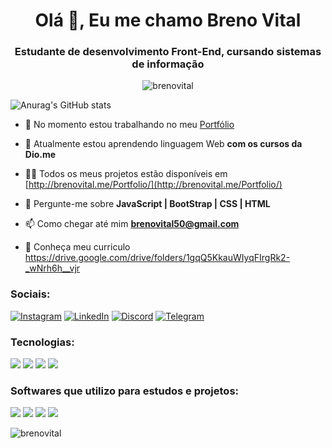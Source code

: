 <h1 align="center">Olá 👋, Eu me chamo Breno Vital</h1>
<h3 align="center">Estudante de desenvolvimento Front-End, cursando sistemas de informação</h3>

<p align="center"><img src="https://komarev.com/ghpvc/?username=brenovital&label=Profile%20views&color=0e75b6&style=flat" alt="brenovital" /> </p>

![Anurag's GitHub stats](https://github-readme-stats.vercel.app/api?username=brenovital&show_icons=true&theme=radical)

- 🔭 No momento estou trabalhando no meu [Portfólio](http://brenovital.me/Portfolio/)

- 🌱 Atualmente estou aprendendo linguagem Web **com os cursos da Dio.me**

- 👨‍💻 Todos os meus projetos estão disponíveis em [http://brenovital.me/Portfolio/](http://brenovital.me/Portfolio/)

- 💬 Pergunte-me sobre **JavaScript | BootStrap | CSS | HTML**

- 📫 Como chegar até mim **brenovital50@gmail.com**

- 📄 Conheça meu curriculo https://drive.google.com/drive/folders/1gqQ5KkauWIyqFIrgRk2-_wNrh6h__vjr

<h3 align="left">Sociais:</h3>

[![Instagram](https://img.shields.io/badge/Instagram-E4405F?style=for-the-badge&logo=instagram&logoColor=white)](https://www.instagram.com/brenovitall) [![LinkedIn](https://img.shields.io/badge/LinkedIn-0077B5?style=for-the-badge&logo=linkedin&logoColor=white)](https://www.linkedin.com/in/breno-vital-020405123/) [![Discord](https://img.shields.io/badge/Discord-7289DA?style=for-the-badge&logo=discord&logoColor=white)]() [![Telegram](https://img.shields.io/badge/Telegram-2CA5E0?style=for-the-badge&logo=telegram&logoColor=white)](https://t.me/brenovital)

<h3 align="left">Tecnologias:</h3>

[![](https://img.shields.io/badge/HTML5-E34F26?style=for-the-badge&logo=html5&logoColor=white)]() [![](https://img.shields.io/badge/CSS3-1572B6?style=for-the-badge&logo=css3&logoColor=white)]() [![](https://img.shields.io/badge/JavaScript-323330?style=for-the-badge&logo=javascript&logoColor=F7DF1E)]() [![](https://img.shields.io/badge/Bootstrap-563D7C?style=for-the-badge&logo=bootstrap&logoColor=white)]() 
<h3 align="left">Softwares que utilizo para estudos e projetos:</h3>

[![](https://img.shields.io/badge/Visual_Studio_Code-0078D4?style=for-the-badge&logo=visual%20studio%20code&logoColor=white)]() [![](https://img.shields.io/badge/Google_chrome-4285F4?style=for-the-badge&logo=Google-chrome&logoColor=white)]() [![](https://img.shields.io/badge/Canva-%2300C4CC.svg?&style=for-the-badge&logo=Canva&logoColor=white)]() [![](https://img.shields.io/badge/Windows-AMD-0078D6?style=for-the-badge&logo=windows&logoColor=white)]()

<p><img align="left" src="https://github-readme-stats.vercel.app/api/top-langs?username=brenovital&show_icons=true&locale=en&layout=compact" alt="brenovital" /> </p>
